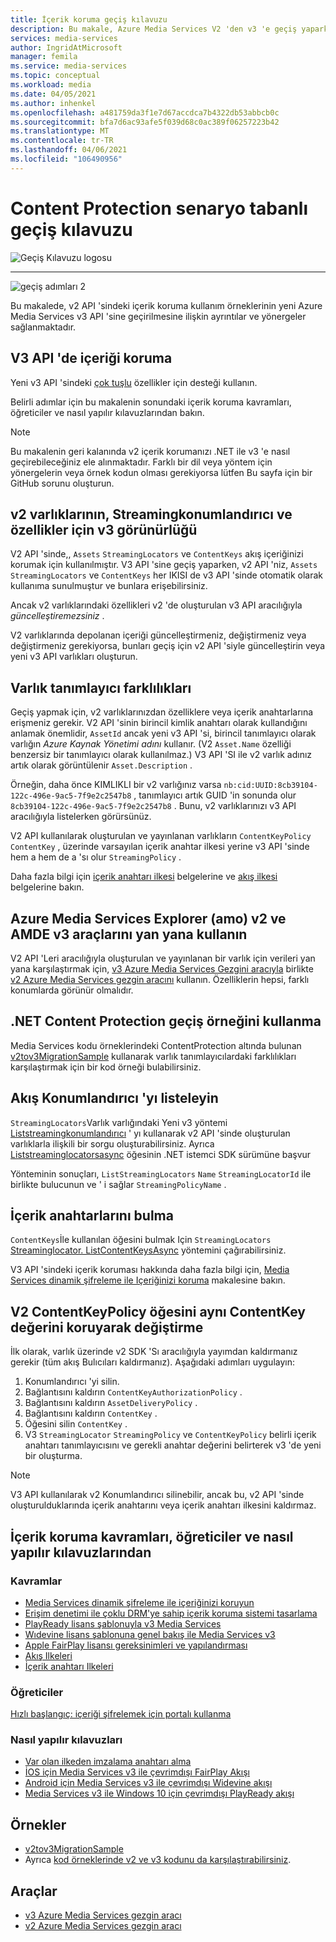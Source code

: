 ```yaml
---
title: İçerik koruma geçiş kılavuzu
description: Bu makale, Azure Media Services V2 'den v3 'e geçiş yaparken size yardımcı olacak içerik koruma senaryosu tabanlı kılavuzunuzu sağlar.
services: media-services
author: IngridAtMicrosoft
manager: femila
ms.service: media-services
ms.topic: conceptual
ms.workload: media
ms.date: 04/05/2021
ms.author: inhenkel
ms.openlocfilehash: a481759da3f1e7d67accdca7b4322db53abbcb0c
ms.sourcegitcommit: bfa7d6ac93afe5f039d68c0ac389f06257223b42
ms.translationtype: MT
ms.contentlocale: tr-TR
ms.lasthandoff: 04/06/2021
ms.locfileid: "106490956"
---
```

# <a name="content-protection-scenario-based-migration-guidance"></a>Content Protection senaryo tabanlı geçiş kılavuzu

![Geçiş Kılavuzu logosu](./media/migration-guide/azure-media-services-logo-migration-guide.svg)

<hr color="#5ea0ef" size="10">

![geçiş adımları 2](./media/migration-guide/steps-4.svg)

Bu makalede, v2 API 'sindeki içerik koruma kullanım örneklerinin yeni Azure Media Services v3 API 'sine geçirilmesine ilişkin ayrıntılar ve yönergeler sağlanmaktadır.

## <a name="protect-content-in-v3-api"></a>V3 API 'de içeriği koruma

Yeni v3 API 'sindeki [çok tuşlu](architecture-design-multi-drm-system.md) özellikler için desteği kullanın.

Belirli adımlar için bu makalenin sonundaki içerik koruma kavramları, öğreticiler ve nasıl yapılır kılavuzlarından bakın.

> [!NOTE]
> Bu makalenin geri kalanında v2 içerik korumanızı .NET ile v3 'e nasıl geçirebileceğiniz ele alınmaktadır.  Farklı bir dil veya yöntem için yönergelerin veya örnek kodun olması gerekiyorsa lütfen Bu sayfa için bir GitHub sorunu oluşturun.

## <a name="v3-visibility-of-v2-assets-streaminglocators-and-properties"></a>v2 varlıklarının, Streamingkonumlandırıcı ve özellikler için v3 görünürlüğü

V2 API 'sinde,, `Assets` `StreamingLocators` ve `ContentKeys` akış içeriğinizi korumak için kullanılmıştır. V3 API 'sine geçiş yaparken, v2 API 'niz, `Assets` `StreamingLocators` ve `ContentKeys` her IKISI de v3 API 'sinde otomatik olarak kullanıma sunulmuştur ve bunlara erişebilirsiniz.

Ancak v2 varlıklarındaki özellikleri v2 'de oluşturulan v3 API aracılığıyla *güncelleştiremezsiniz* .

V2 varlıklarında depolanan içeriği güncelleştirmeniz, değiştirmeniz veya değiştirmeniz gerekiyorsa, bunları geçiş için v2 API 'siyle güncelleştirin veya yeni v3 API varlıkları oluşturun.

## <a name="asset-identifier-differences"></a>Varlık tanımlayıcı farklılıkları

Geçiş yapmak için, v2 varlıklarınızdan özelliklere veya içerik anahtarlarına erişmeniz gerekir.  V2 API 'sinin birincil kimlik anahtarı olarak kullandığını anlamak önemlidir, `AssetId` ancak yeni v3 API 'si, birincil tanımlayıcı olarak varlığın *Azure Kaynak Yönetimi adını* kullanır.  (V2 `Asset.Name` özelliği benzersiz bir tanımlayıcı olarak kullanılmaz.) V3 API 'SI ile v2 varlık adınız artık olarak görüntülenir `Asset.Description` .

Örneğin, daha önce KIMLIKLI bir v2 varlığınız varsa `nb:cid:UUID:8cb39104-122c-496e-9ac5-7f9e2c2547b8` , tanımlayıcı artık GUID 'in sonunda olur `8cb39104-122c-496e-9ac5-7f9e2c2547b8` . Bunu, v2 varlıklarınızı v3 API aracılığıyla listelerken görürsünüz.

V2 API kullanılarak oluşturulan ve yayınlanan varlıkların `ContentKeyPolicy` `ContentKey` , üzerinde varsayılan içerik anahtar ilkesi yerine v3 API 'sinde hem a hem de a 'sı olur `StreamingPolicy` .

Daha fazla bilgi için [içerik anahtarı ilkesi](https://docs.microsoft.com/azure/media-services/latest/drm-content-key-policy-concept) belgelerine ve [akış ilkesi](https://docs.microsoft.com/azure/media-services/latest/stream-streaming-policy-concept) belgelerine bakın.

## <a name="use-azure-media-services-explorer-amse-v2-and-amse-v3-tools-side-by-side"></a>Azure Media Services Explorer (amo) v2 ve AMDE v3 araçlarını yan yana kullanın

V2 API 'Leri aracılığıyla oluşturulan ve yayınlanan bir varlık için verileri yan yana karşılaştırmak için, [v3 Azure Media Services Gezgini aracıyla](https://github.com/Azure/Azure-Media-Services-Explorer) birlikte [v2 Azure Media Services gezgin aracını](https://github.com/Azure/Azure-Media-Services-Explorer/releases/tag/v4.3.15.0) kullanın. Özelliklerin hepsi, farklı konumlarda görünür olmalıdır.

## <a name="use-the-net-content-protection-migration-sample"></a>.NET Content Protection geçiş örneğini kullanma

Media Services kodu örneklerindeki ContentProtection altında bulunan [v2tov3MigrationSample](https://github.com/Azure-Samples/media-services-v3-dotnet/tree/main/ContentProtection/v2tov3Migration) kullanarak varlık tanımlayıcılardaki farklılıkları karşılaştırmak için bir kod örneği bulabilirsiniz.

## <a name="list-the-streaming-locators"></a>Akış Konumlandırıcı 'yı listeleyin

`StreamingLocators`Varlık varlığındaki Yeni v3 yöntemi [Liststreamingkonumlandırıcı](https://docs.microsoft.com/rest/api/media/assets/liststreaminglocators) ' yı kullanarak v2 API 'sinde oluşturulan varlıklarla ilişkili bir sorgu oluşturabilirsiniz.  Ayrıca [Liststreaminglocatorsasync](https://docs.microsoft.com/dotnet/api/microsoft.azure.management.media.assetsoperationsextensions.liststreaminglocatorsasync?view=azure-dotnet&preserve-view=true) öğesinin .NET istemci SDK sürümüne başvur

Yönteminin sonuçları, `ListStreamingLocators` `Name` `StreamingLocatorId` ile birlikte bulucunun ve ' i sağlar `StreamingPolicyName` .

## <a name="find-the-content-keys"></a>İçerik anahtarlarını bulma

`ContentKeys`İle kullanılan öğesini bulmak Için `StreamingLocators` [Streaminglocator. ListContentKeysAsync](https://docs.microsoft.com/dotnet/api/microsoft.azure.management.media.streaminglocatorsoperationsextensions.listcontentkeysasync?view=azure-dotnet&preserve-view=true) yöntemini çağırabilirsiniz.  

V3 API 'sindeki içerik koruması hakkında daha fazla bilgi için, [Media Services dinamik şifreleme ile Içeriğinizi koruma](https://docs.microsoft.com/azure/media-services/latest/drm-content-protection-concept) makalesine bakın.

## <a name="change-the-v2-contentkeypolicy-keeping-the-same-contentkey"></a>V2 ContentKeyPolicy öğesini aynı ContentKey değerini koruyarak değiştirme

İlk olarak, varlık üzerinde v2 SDK 'Sı aracılığıyla yayımdan kaldırmanız gerekir (tüm akış Bulıcıları kaldırmanız). Aşağıdaki adımları uygulayın:

1. Konumlandırıcı 'yi silin.
1. Bağlantısını kaldırın `ContentKeyAuthorizationPolicy` .
1. Bağlantısını kaldırın `AssetDeliveryPolicy` .
1. Bağlantısını kaldırın `ContentKey` .
1. Öğesini silin `ContentKey` .
1. V3 `StreamingLocator` `StreamingPolicy` ve `ContentKeyPolicy` belirli içerik anahtarı tanımlayıcısını ve gerekli anahtar değerini belirterek v3 'de yeni bir oluşturma.

> [!NOTE]
> V3 API kullanılarak v2 Konumlandırıcı silinebilir, ancak bu, v2 API 'sinde oluşturulduklarında içerik anahtarını veya içerik anahtarı ilkesini kaldırmaz.

## <a name="content-protection-concepts-tutorials-and-how-to-guides"></a>İçerik koruma kavramları, öğreticiler ve nasıl yapılır kılavuzlarından

### <a name="concepts"></a>Kavramlar

- [Media Services dinamik şifreleme ile içeriğinizi koruyun](drm-content-protection-concept.md)
- [Erişim denetimi ile çoklu DRM'ye sahip içerik koruma sistemi tasarlama](architecture-design-multi-drm-system.md)
- [PlayReady lisans şablonuyla v3 Media Services](drm-playready-license-template-concept.md)
- [Wıdevine lisans şablonuna genel bakış ile Media Services v3](drm-widevine-license-template-concept.md)
- [Apple FairPlay lisansı gereksinimleri ve yapılandırması](drm-fairplay-license-overview.md)
- [Akış Ilkeleri](stream-streaming-policy-concept.md)
- [İçerik anahtarı Ilkeleri](drm-content-key-policy-concept.md)

### <a name="tutorials"></a>Öğreticiler

[Hızlı başlangıç: içeriği şifrelemek için portalı kullanma](drm-encrypt-content-how-to.md)

### <a name="how-to-guides"></a>Nasıl yapılır kılavuzları

- [Var olan ilkeden imzalama anahtarı alma](drm-get-content-key-policy-dotnet-how-to.md)
- [İOS için Media Services v3 ile çevrimdışı FairPlay Akışı](drm-offline-fairplay-for-ios-concept.md)
- [Android için Media Services v3 ile çevrimdışı Widevine akışı](drm-offline-widevine-for-android.md)
- [Media Services v3 ile Windows 10 için çevrimdışı PlayReady akışı](drm-offline-playready-streaming-for-windows-10.md)

## <a name="samples"></a>Örnekler

- [v2tov3MigrationSample](https://github.com/Azure-Samples/media-services-v3-dotnet/tree/main/ContentProtection/v2tov3Migration)
- Ayrıca [kod örneklerinde v2 ve v3 kodunu da karşılaştırabilirsiniz](migrate-v-2-v-3-migration-samples.md).

## <a name="tools"></a>Araçlar

- [v3 Azure Media Services gezgin aracı](https://github.com/Azure/Azure-Media-Services-Explorer)
- [v2 Azure Media Services gezgin aracı](https://github.com/Azure/Azure-Media-Services-Explorer/releases/tag/v4.3.15.0)
